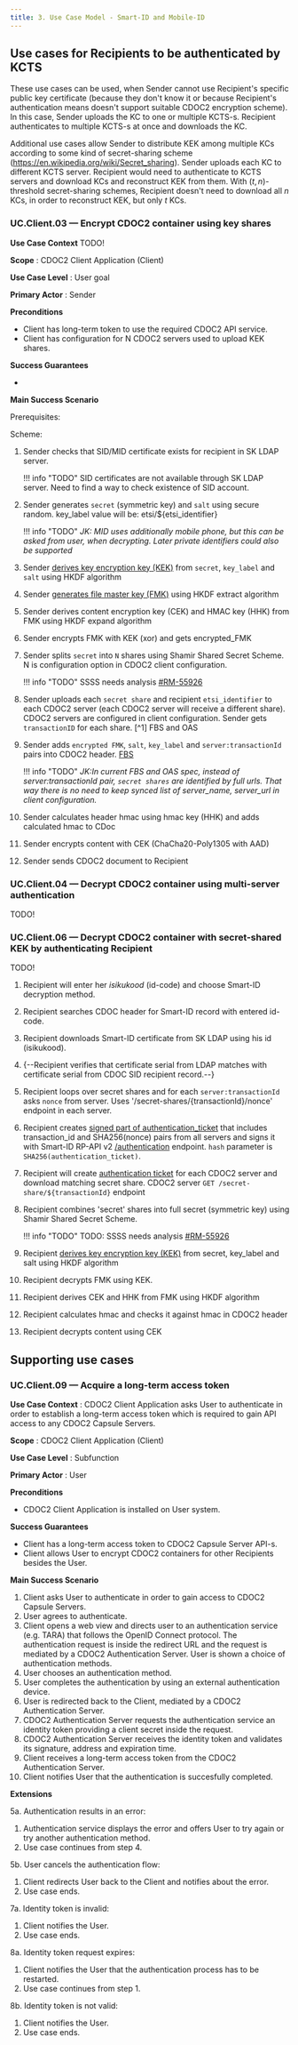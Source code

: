 ```yaml
---
title: 3. Use Case Model - Smart-ID and Mobile-ID
---
```


## Use cases for Recipients to be authenticated by KCTS

These use cases can be used, when Sender cannot use Recipient's specific public key certificate (because they don't know it or because Recipient's authentication means doesn't support suitable CDOC2 encryption scheme). In this case, Sender uploads the KC to one or multiple KCTS-s. Recipient authenticates to multiple KCTS-s at once and downloads the KC.

Additional use cases allow Sender to distribute KEK among multiple KCs according to some kind of secret-sharing scheme (<https://en.wikipedia.org/wiki/Secret_sharing>). Sender uploads each KC to different KCTS server. Recipient would need to authenticate to KCTS servers and download KCs and reconstruct KEK from them. With $(t,n)$-threshold secret-sharing schemes, Recipient doesn't need to download all $n$ KCs, in order to reconstruct KEK, but only $t$ KCs.

### UC.Client.03 — Encrypt CDOC2 container using key shares

**Use Case Context**
TODO!

**Scope**
: CDOC2 Client Application (Client)

**Use Case Level**
: User goal

**Primary Actor**
: Sender

**Preconditions**

* Client has long-term token to use the required CDOC2 API service.
* Client has configuration for N CDOC2 servers used to upload KEK shares.

**Success Guarantees**

*  

**Main Success Scenario**

Prerequisites:

Scheme:

1. Sender checks that SID/MID certificate exists for recipient in SK LDAP server.

    !!! info "TODO"
        SID certificates are not available through SK LDAP server. Need to find a way to check existence of SID account.

2. Sender generates `secret` (symmetric key) and `salt` using secure random.
   key_label value will be: etsi/${etsi_identifier}

    !!! info "TODO"
        _JK: MID uses additionally mobile phone, but this can be asked from user, when decrypting.
        Later private identifiers could also be supported_

3. Sender [derives key encryption key (KEK)](https://github.com/open-eid/cdoc2-java-ref-impl/blob/main/cdoc2-lib/src/main/java/ee/cyber/cdoc2/crypto/Crypto.java#L121)
   from `secret`, `key_label` and `salt` using HKDF algorithm
4. Sender [generates file master key (FMK)](https://github.com/open-eid/cdoc2-java-ref-impl/blob/main/cdoc2-lib/src/main/java/ee/cyber/cdoc2/crypto/Crypto.java#L94)
    using HKDF extract algorithm
5. Sender derives content encryption key (CEK) and HMAC key (HHK) from FMK using HKDF expand algorithm
6. Sender encrypts FMK with KEK (xor) and gets encrypted_FMK
7. Sender splits `secret` into `N` shares using Shamir Shared Secret Scheme. N is configuration option in CDOC2 client configuration.

    !!! info "TODO"
        SSSS needs analysis [#RM-55926](https://rm-int.cyber.ee/ito/issues/55926)

8. Sender uploads each `secret share` and recipient `etsi_identifier` to each CDOC2 server
    (each CDOC2 server will receive a different share).
    CDOC2 servers are configured in client configuration.
    Sender gets `transactionID` for each share. [^1] FBS and OAS

9. Sender adds `encrypted FMK`, `salt`, `key_label` and `server:transactionId` pairs into CDOC2 header. [FBS](https://gitlab.ext.cyber.ee/cdoc2/cdoc20_java/-/blob/RM-55885/cdoc2-schema/src/main/fbs/recipients.fbs#L70)

    !!! info "TODO"
        _JK:In current FBS and OAS spec, instead of server:transactionId pair,
        `secret shares` are identified by full urls. That way there is no need to keep synced list of server_name, server_url in client configuration._

10. Sender calculates header hmac using hmac key (HHK) and adds calculated hmac to CDoc
11. Sender encrypts content with CEK (ChaCha20-Poly1305 with AAD)
12. Sender sends CDOC2 document to Recipient

### UC.Client.04 — Decrypt CDOC2 container using multi-server authentication

TODO!

### UC.Client.06 — Decrypt CDOC2 container with secret-shared KEK by authenticating Recipient

TODO!

1. Recipient  will enter her _isikukood_ (id-code) and choose Smart-ID decryption method.
1. Recipient searches CDOC header for Smart-ID record with entered id-code.
1. Recipient downloads Smart-ID certificate from SK LDAP using his id (isikukood).
1. {--Recipient verifies that certificate serial from LDAP matches with certificate serial from CDOC SID recipient record.--}
1. Recipient loops over secret shares and for each `server:transactionId` asks `nonce` from server.
    Uses '/secret-shares/{transactionId}/nonce' endpoint in each server.

1. Recipient creates [signed part of authentication_ticket](https://gitlab.cyber.ee/id/ee-ria/ria_tender_test_assignment_2023/-/blob/master/exercise-2.3-authentication-multi-server/multi-server-auth-protocol.md?ref_type=heads#allkirjastatavate-andmete-koostamine)
    that includes transaction_id and SHA256(nonce) pairs from all servers
    and signs it with Smart-ID RP-API v2 [/authentication](https://github.com/SK-EID/smart-id-documentation/blob/v2/README.md#239-authentication-session)
    endpoint. `hash` parameter is `SHA256(authentication_ticket)`.
1. Recipient will create [authentication ticket](https://gitlab.cyber.ee/id/ee-ria/ria_tender_test_assignment_2023/-/blob/master/exercise-2.3-authentication-multi-server/multi-server-auth-protocol.md?ref_type=heads#autentimispiletite-koostamine)
    for each CDOC2 server and download matching secret share. CDOC2 server `GET /secret-share/${transactionId}` endpoint
1. Recipient combines 'secret' shares into full secret (symmetric key) using Shamir Shared Secret Scheme.

    !!! info "TODO"
        TODO: SSSS needs analysis [#RM-55926](https://rm-int.cyber.ee/ito/issues/55926)

1. Recipient [derives key encryption key (KEK)](https://github.com/open-eid/cdoc2-java-ref-impl/blob/main/cdoc2-lib/src/main/java/ee/cyber/cdoc2/crypto/Crypto.java#L121)
    from secret, key_label and salt using HKDF algorithm
1. Recipient decrypts FMK using KEK.
1. Recipient derives CEK and HHK from FMK using HKDF algorithm
1. Recipient calculates hmac and checks it against hmac in CDOC2 header
1. Recipient decrypts content using CEK

## Supporting use cases

### UC.Client.09 — Acquire a long-term access token

**Use Case Context**
: CDOC2 Client Application asks User to authenticate in order to establish a long-term access token which is required to gain API access to any CDOC2 Capsule Servers.

**Scope**
: CDOC2 Client Application (Client)

**Use Case Level**
: Subfunction

**Primary Actor**
: User

**Preconditions**

* CDOC2 Client Application is installed on User system.

**Success Guarantees**

* Client has a long-term access token to CDOC2 Capsule Server API-s.
* Client allows User to encrypt CDOC2 containers for other Recipients besides the User.

**Main Success Scenario**

1. Client asks User to authenticate in order to gain access to CDOC2 Capsule Servers.
2. User agrees to authenticate.
3. Client opens a web view and directs user to an authentication service (e.g. TARA) that follows the OpenID Connect protocol. The authentication request is inside the redirect URL and the request is mediated by a CDOC2 Authentication Server. User is shown a choice of authentication methods.
4. User chooses an authentication method.
5. User completes the authentication by using an external authentication device.
6. User is redirected back to the Client, mediated by a CDOC2 Authentication Server.
7. CDOC2 Authentication Server requests the authentication service an identity token providing a client secret inside the request.
8. CDOC2 Authentication Server receives the identity token and validates its signature, address and expiration time.
9. Client receives a long-term access token from the CDOC2 Authentication Server.
10. Client notifies User that the authentication is succesfully completed.

**Extensions**

5a. Authentication results in an error:

1. Authentication service displays the error and offers User to try again or try another authentication method.
2. Use case continues from step 4.

5b. User cancels the authentication flow:

1. Client redirects User back to the Client and notifies about the error.
2. Use case ends.

7a. Identity token is invalid:

1. Client notifies the User.
2. Use case ends.

8a. Identity token request expires:

1. Client notifies the User that the authentication process has to be restarted.
2. Use case continues from step 1.

8b. Identity token is not valid:

1. Client notifies the User.
2. Use case ends.